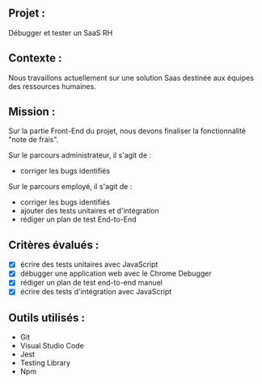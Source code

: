 ## Projet :

Débugger et tester un SaaS RH

## Contexte :

Nous travaillons actuellement sur une solution Saas destinée aux équipes des ressources humaines.

## Mission :

Sur la partie Front-End du projet, nous devons finaliser la fonctionnalité "note de frais".

Sur le parcours administrateur, il s'agit de :

-  corriger les bugs identifiés

Sur le parcours employé, il s'agit de :

-  corriger les bugs identifiés
-  ajouter des tests unitaires et d'intégration
-  rédiger un plan de test End-to-End

## Critères évalués :

-  [x] écrire des tests unitaires avec JavaScript
-  [x] débugger une application web avec le Chrome Debugger
-  [x] rédiger un plan de test end-to-end manuel
-  [x] écrire des tests d'intégration avec JavaScript

## Outils utilisés :

-  Git
-  Visual Studio Code
-  Jest
-  Testing Library
-  Npm
